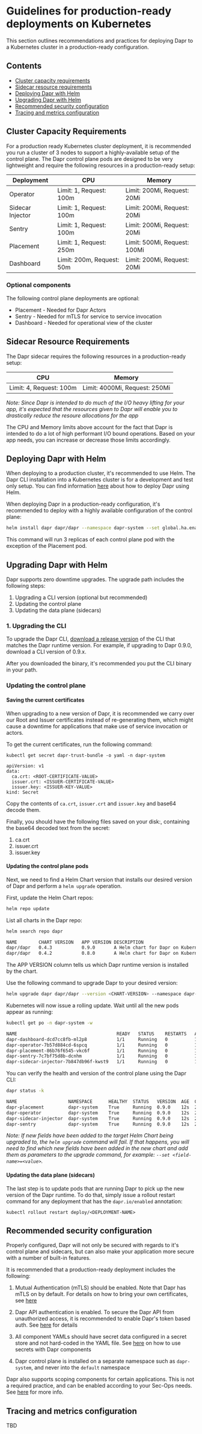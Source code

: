 # Guidelines for production-ready deployments on Kubernetes

This section outlines recommendations and practices for deploying Dapr to a Kubernetes cluster in a production-ready configuration.

## Contents

- [Cluster capacity requirements](#cluster-capacity-requirements)
- [Sidecar resource requirements](#sidecar-resource-requirements)
- [Deploying Dapr with Helm](#deploying-dapr-with-helm)
- [Upgrading Dapr with Helm](#upgrading-dapr-with-helm)
- [Recommended security configuration](#recommended-security-configuration)
- [Tracing and metrics configuration](#tracing-and-metrics-configuration)

## Cluster Capacity Requirements

For a production ready Kubernetes cluster deployment, it is recommended you run a cluster of 3 nodes to support a highly-available setup of the control plane.
The Dapr control plane pods are designed to be very lightweight and require the following resources in a production-ready setup:

| Deployment  | CPU | Memory
| ------------| ---- | ------
| Operator | Limit: 1, Request: 100m | Limit: 200Mi, Request: 20Mi
| Sidecar Injector  | Limit: 1, Request: 100m  | Limit: 200Mi, Request: 20Mi
| Sentry  | Limit: 1, Request: 100m  | Limit: 200Mi, Request: 20Mi
| Placement | Limit: 1, Request: 250m  | Limit: 500Mi, Request: 100Mi
| Dashboard  | Limit: 200m, Request: 50m  | Limit: 200Mi, Request: 20Mi


### Optional components

The following control plane deployments are optional:

* Placement - Needed for Dapr Actors
* Sentry - Needed for mTLS for service to service invocation
* Dashboard - Needed for operational view of the cluster

## Sidecar Resource Requirements

The Dapr sidecar requires the following resources in a production-ready setup:

| CPU | Memory
| --------- | --------- |
| Limit: 4, Request: 100m | Limit: 4000Mi, Request: 250Mi

*Note: Since Dapr is intended to do much of the I/O heavy lifting for your app, it's expected that the resources given to Dapr will enable you to drastically reduce the resoure allocations for the app*

The CPU and Memory limits above account for the fact that Dapr is intended to do a lot of high performant I/O bound operations. Based on your app needs, you can increase or decrease those limits accordingly.

## Deploying Dapr with Helm

When deploying to a production cluster, it's recommended to use Helm. The Dapr CLI installation into a Kubernetes cluster is for a development and test only setup.
You can find information [here](../../getting-started/environment-setup.md#using-helm-(advanced)) about how to deploy Dapr using Helm.

When deploying Dapr in a production-ready configuration, it's recommended to deploy with a highly available configuration of the control plane:

```bash
helm install dapr dapr/dapr --namespace dapr-system --set global.ha.enabled=true
```

This command will run 3 replicas of each control plane pod with the exception of the Placement pod.

## Upgrading Dapr with Helm

Dapr supports zero downtime upgrades. The upgrade path includes the following steps:

1. Upgrading a CLI version (optional but recommended)
2. Updating the control plane
3. Updating the data plane (sidecars)

### 1. Upgrading the CLI

To upgrade the Dapr CLI, [download a release version](https://github.com/dapr/cli/releases) of the CLI that matches the Dapr runtime version.
For example, if upgrading to Dapr 0.9.0, download a CLI version of 0.9.x.

After you downloaded the binary, it's recommended you put the CLI binary in your path.

### Updating the control plane

#### Saving the current certificates

When upgrading to a new version of Dapr, it is recommended we carry over our Root and Issuer certificates instead of re-generating them, which might cause a downtime for applications that make use of service invocation or actors.

To get the current certificates, run the following command:

```
kubectl get secret dapr-trust-bundle -o yaml -n dapr-system

apiVersion: v1
data:
  ca.crt: <ROOT-CERTIFICATE-VALUE>
  issuer.crt: <ISSUER-CERTIFICATE-VALUE>
  issuer.key: <ISSUER-KEY-VALUE>
kind: Secret
```

Copy the contents of `ca.crt`, `issuer.crt` and `issuer.key` and base64 decode them.

Finally, you should have the following files saved on your disk:, containing the base64 decoded text from the secret:

1. ca.crt
2. issuer.crt
3. issuer.key

#### Updating the control plane pods

Next, we need to find a Helm Chart version that installs our desired version of Dapr and perform a `helm upgrade` operation.

First, update the Helm Chart repos:

```bash
helm repo update
```

List all charts in the Dapr repo:

```bash
helm search repo dapr

NAME     	CHART VERSION	APP VERSION	DESCRIPTION
dapr/dapr	0.4.3        	0.9.0      	A Helm chart for Dapr on Kubernetes
dapr/dapr	0.4.2        	0.8.0      	A Helm chart for Dapr on Kubernetes
```

The APP VERSION column tells us which Dapr runtime version is installed by the chart.

Use the following command to upgrade Dapr to your desired version:

```bash
helm upgrade dapr dapr/dapr --version <CHART-VERSION> --namespace dapr-system --reset-values --set-file dapr_sentry.tls.root.certPEM=ca.crt --set-file dapr_sentry.tls.issuer.certPEM=issuer.crt --set-file dapr_sentry.tls.issuer.keyPEM=issuer.key
```

Kubernetes will now issue a rolling update.
Wait until all the new pods appear as running:

```bash
kubectl get po -n dapr-system -w

NAME                                     READY   STATUS    RESTARTS   AGE
dapr-dashboard-dcd7cc8fb-ml2p8           1/1     Running   0          12s
dapr-operator-7b57d884cd-6spcq           1/1     Running   0          12s
dapr-placement-86b76f6545-vkc6f          1/1     Running   0          12s
dapr-sentry-7c7bf75d8b-dcnhm             1/1     Running   0          12s
dapr-sidecar-injector-7b847db96f-kwst9   1/1     Running   0          12s
```

You can verify the health and version of the control plane using the Dapr CLI:

```bash
dapr status -k

NAME                   NAMESPACE      HEALTHY  STATUS   VERSION  AGE  CREATED
dapr-placement         dapr-system    True     Running  0.9.0    12s  2020-07-24 15:38.15
dapr-operator          dapr-system    True     Running  0.9.0    12s  2020-07-24 15:38.15
dapr-sidecar-injector  dapr-system    True     Running  0.9.0    12s  2020-07-24 15:38.16
dapr-sentry            dapr-system    True     Running  0.9.0    12s  2020-07-24 15:38.15
```

*Note: If new fields have been added to the target Helm Chart being upgraded to, the `helm upgrade` command will fail. If that happens, you will need to find which new fields have been added in the new chart and add them as parameters to the upgrade command, for example: `--set <field-name>=<value>`.*

#### Updating the data plane (sidecars)

The last step is to update pods that are running Dapr to pick up the new version of the Dapr runtime.
To do that, simply issue a rollout restart command for any deployment that has the `dapr.io/enabled` annotation:

```
kubectl rollout restart deploy/<DEPLOYMENT-NAME>
```

## Recommended security configuration

Properly configured, Dapr will not only be secured with regards to it's control plane and sidecars, but can also make your application more secure with a number of built-in features.

It is recommended that a production-ready deployment includes the following:

1. Mutual Authentication (mTLS) should be enabled. Note that Dapr has mTLS on by default. For details on how to bring your own certificates, see [here](../configure-mtls/README.md#bringing-your-own-certificates)

2. Dapr API authentication is enabled. To secure the Dapr API from unauthorized access, it is recommended to enable Dapr's token based auth. See [here](../enable-dapr-api-token-based-authentication/README.md) for details

3. All component YAMLs should have secret data configured in a secret store and not hard-coded in the YAML file. See [here](../../concepts/secrets/component-secrets.md) on how to use secrets with Dapr components

4. Dapr control plane is installed on a separate namespace such as `dapr-system`, and never into the `default` namespace

Dapr also supports scoping components for certain applications.
This is not a required practice, and can be enabled according to your Sec-Ops needs. See [here](../components-scopes/README.md) for more info.

## Tracing and metrics configuration

TBD
